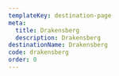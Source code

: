 ```yaml
---
templateKey: destination-page
meta:
  title: Drakensberg
  description: Drakensberg
destinationName: Drakensberg
code: drakensberg
order: 0
---
```

